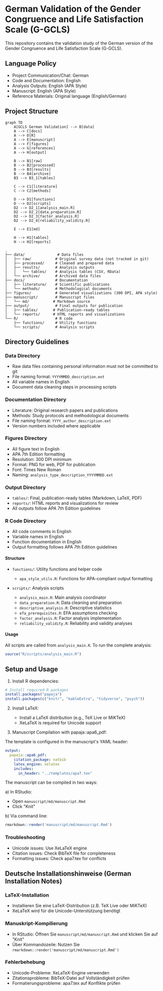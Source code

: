 # German Validation of the Gender Congruence and Life Satisfaction Scale (G-GCLS)

This repository contains the validation study of the German version of the Gender Congruence and Life Satisfaction Scale (G-GCLS).

## Language Policy

- Project Communication/Chat: German
- Code and Documentation: English
- Analysis Outputs: English (APA Style)
- Manuscript: English (APA Style)
- Reference Materials: Original language (English/German)

## Project Structure

```mermaid
graph TD
    A[GCLS German Validation] --> B[data]
    A --> C[docs]
    A --> D[R]
    A --> E[manuscript]
    A --> F[figures]
    A --> G[references]
    A --> H[output]

    B --> B1[raw]
    B --> B2[processed]
    B --> B3[results]
    B --> B4[archive]
    B3 --> B3_1[tables]

    C --> C1[literature]
    C --> C2[methods]

    D --> D1[functions]
    D --> D2[scripts]
    D2 --> D2_1[analysis_main.R]
    D2 --> D2_2[data_preparation.R]
    D2 --> D2_3[factor_analysis.R]
    D2 --> D2_4[reliability_validity.R]

    E --> E1[md]

    H --> H1[tables]
    H --> H2[reports]
```

```
.
├── data/               # Data files
│   ├── raw/           # Original survey data (not tracked in git)
│   ├── processed/     # Cleaned and prepared data
│   ├── results/       # Analysis outputs
│   │   └── tables/    # Analysis tables (CSV, RData)
│   └── archive/       # Archived data files
├── docs/              # Documentation
│   ├── literature/    # Scientific publications
│   └── methods/       # Methodological documents
├── figures/           # Generated visualizations (300 DPI, APA style)
├── manuscript/        # Manuscript files
│   └── md/           # Markdown source
├── output/            # Final outputs for publication
│   ├── tables/       # Publication-ready tables
│   └── reports/      # HTML reports and visualizations
└── R/                 # R code
    ├── functions/     # Utility functions
    └── scripts/       # Analysis scripts
```

## Directory Guidelines

### Data Directory
- Raw data files containing personal information must not be committed to git
- File naming format: `YYYYMMDD_description.ext`
- All variable names in English
- Document data cleaning steps in processing scripts

### Documentation Directory
- Literature: Original research papers and publications
- Methods: Study protocols and methodological documents
- File naming format: `YYYY_author_description.ext`
- Version numbers included where applicable

### Figures Directory
- All figure text in English
- APA 7th Edition formatting
- Resolution: 300 DPI minimum
- Format: PNG for web, PDF for publication
- Font: Times New Roman
- Naming: `analysis_type_description_YYYYMMDD.ext`

### Output Directory
- `tables/`: Final, publication-ready tables (Markdown, LaTeX, PDF)
- `reports/`: HTML reports and visualizations for review
- All outputs follow APA 7th Edition guidelines

### R Code Directory
- All code comments in English
- Variable names in English
- Function documentation in English
- Output formatting follows APA 7th Edition guidelines

#### Structure
- `functions/`: Utility functions and helper code
  - `apa_style_utils.R`: Functions for APA-compliant output formatting
  
- `scripts/`: Analysis scripts
  - `analysis_main.R`: Main analysis coordinator
  - `data_preparation.R`: Data cleaning and preparation
  - `descriptive_analysis.R`: Descriptive statistics
  - `efa_prerequisites.R`: EFA assumptions checking
  - `factor_analysis.R`: Factor analysis implementation
  - `reliability_validity.R`: Reliability and validity analyses

#### Usage
All scripts are called from `analysis_main.R`. To run the complete analysis:

```R
source("R/scripts/analysis_main.R")
```

## Setup and Usage

1. Install R dependencies:
```r
# Install required R packages
install.packages("papaja")
install.packages(c("knitr", "kableExtra", "tidyverse", "psych"))
```

2. Install LaTeX:
   - Install a LaTeX distribution (e.g., TeX Live or MiKTeX)
   - XeLaTeX is required for Unicode support

3. Manuscript Compilation with papaja::apa6_pdf:

The template is configured in the manuscript's YAML header:

```yaml
output:
  papaja::apa6_pdf:
    citation_package: natbib
    latex_engine: xelatex
    includes:
      in_header: "../templates/apa7.tex"
```

The manuscript can be compiled in two ways:

a) In RStudio:
   - Open `manuscript/md/manuscript.Rmd`
   - Click "Knit"

b) Via command line:
```r
rmarkdown::render('manuscript/md/manuscript.Rmd')
```

### Troubleshooting

- Unicode issues: Use XeLaTeX engine
- Citation issues: Check BibTeX file for completeness
- Formatting issues: Check apa7.tex for conflicts

## Deutsche Installationshinweise (German Installation Notes)

### LaTeX-Installation
- Installieren Sie eine LaTeX-Distribution (z.B. TeX Live oder MiKTeX)
- XeLaTeX wird für die Unicode-Unterstützung benötigt

### Manuskript-Kompilierung
- In RStudio: Öffnen Sie `manuscript/md/manuscript.Rmd` und klicken Sie auf "Knit"
- Über Kommandozeile: Nutzen Sie `rmarkdown::render('manuscript/md/manuscript.Rmd')`

### Fehlerbehebung
- Unicode-Probleme: XeLaTeX-Engine verwenden
- Zitationsprobleme: BibTeX-Datei auf Vollständigkeit prüfen
- Formatierungsprobleme: apa7.tex auf Konflikte prüfen